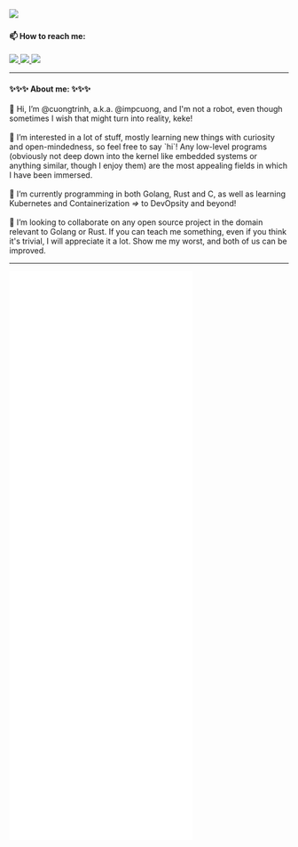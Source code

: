 <div width="100%">
  <img src="https://komarev.com/ghpvc/?username=IMpcuong&style=flat&color=3285a8">
  <h4> 📫 How to reach me: </h4>
  <a id="gmail-contact" href="https://mail.google.com/mail/?view=cm&to=cuongtrinhtien128%40gmail.com">
    <img src="https://img.shields.io/badge/Gmail-D14836?style=flat-square&logo=gmail&logoColor=white">
  </a>
  <a id="linkedin-contact" href="https://www.linkedin.com/in/impcuong-sre/">
    <img src="https://img.shields.io/badge/LinkedIn-0077B5?style=flat-square&logo=linkedin&logoColor=white">
  </a>
  <a id="facebook-contact" href="https://www.facebook.com/Le0V.melodywhite">
    <img src="https://img.shields.io/badge/Facebook-1877F2?style=flat-square&logo=facebook&logoColor=white">
  </a>
</div>

<hr/>

<div width="100%">
  <h4> ✨✨✨ About me: ✨✨✨ </h4>
  <div width="100%">
    👋 Hi, I’m @cuongtrinh, a.k.a. @impcuong, and I'm not a robot, even though sometimes I wish that might turn into reality, keke!
  </div><br/>
  <div width="100%">
    👀 I’m interested in a lot of stuff, mostly learning new things with curiosity and open-mindedness, so feel free to say `hi`!
    Any low-level programs (obviously not deep down into the kernel like embedded systems or anything similar, though I enjoy them) are the most appealing fields in which I have been immersed.
  </div><br/>
  <div width="100%">
    🌱 I’m currently programming in both Golang, Rust and C, as well as learning Kubernetes and Containerization <em>=></em> to DevOpsity and beyond!
  </div><br/>
  <div width="100%">
    💞️ I’m looking to collaborate on any open source project in the domain relevant to Golang or Rust. If you can teach me something, even if you think it's trivial, I will appreciate it a lot. Show me my worst, and both of us can be improved.
  </div>
</div>

<hr/>

<div width="100%">
  <img style='align="center"; width="50%";' src="./github-metrics.svg" alt="Metrics">
</div>

<!--
[![IMpossible's GitHub stats](https://github-readme-stats.vercel.app/api/?username=IMpcuong&hide_border=true&line_height=40&count_private=true&show_icons=true&theme=radical&bg_color=30,e96443,904e95&title_color=fff&text_color=fff&icon_color=fff)](https://github.com/anuraghazra/github-readme-stats)
[![Top Langs](https://github-readme-stats.vercel.app/api/top-langs/?username=IMpcuong&hide_border=true&count_private=true&show_icons=true&theme=radical&bg_color=30,e96443,904e95&title_color=fff&text_color=fff&icon_color=fff)](https://github.com/anuraghazra/github-readme-stats)
-->

<!---
IMpcuong/IMpcuong is a ✨ special ✨ repository because its `README.md` (this file) appears on your GitHub profile.
You can click the Preview link to take a look at your changes.
--->
